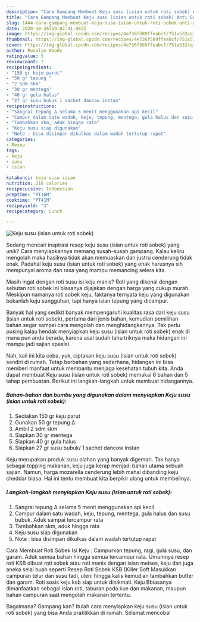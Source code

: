 ```yaml
---
description: "Cara Gampang Membuat Keju susu (isian untuk roti sobek) Anti Gagal"
title: "Cara Gampang Membuat Keju susu (isian untuk roti sobek) Anti Gagal"
slug: 1444-cara-gampang-membuat-keju-susu-isian-untuk-roti-sobek-anti-gagal
date: 2020-10-26T19:02:41.982Z
image: https://img-global.cpcdn.com/recipes/4e736f589ffeabcf/751x532cq70/keju-susu-isian-untuk-roti-sobek-foto-resep-utama.jpg
thumbnail: https://img-global.cpcdn.com/recipes/4e736f589ffeabcf/751x532cq70/keju-susu-isian-untuk-roti-sobek-foto-resep-utama.jpg
cover: https://img-global.cpcdn.com/recipes/4e736f589ffeabcf/751x532cq70/keju-susu-isian-untuk-roti-sobek-foto-resep-utama.jpg
author: Rosalie Woods
ratingvalue: 5
reviewcount: 7
recipeingredient:
- "150 gr keju parut"
- "50 gr tepung "
- "2 sdm skm"
- "30 gr mentega"
- "40 gr gula halus"
- "27 gr susu bubuk 1 sachet dancow instan"
recipeinstructions:
- "Sangrai tepung ∆ selama 5 menit menggunakan api kecil"
- "Campur dalam satu wadah, keju, tepung, mentega, gula halus dan susu bubuk. Aduk sampai tercampur rata"
- "Tambahkan skm, aduk hingga rata"
- "Keju susu siap digunakan"
- "Note : bisa disimpan dikulkas dalam wadah tertutup rapat"
categories:
- Resep
tags:
- keju
- susu
- isian

katakunci: keju susu isian 
nutrition: 216 calories
recipecuisine: Indonesian
preptime: "PT16M"
cooktime: "PT41M"
recipeyield: "3"
recipecategory: Lunch

---
```



![Keju susu (isian untuk roti sobek)](https://img-global.cpcdn.com/recipes/4e736f589ffeabcf/751x532cq70/keju-susu-isian-untuk-roti-sobek-foto-resep-utama.jpg)

Sedang mencari inspirasi resep keju susu (isian untuk roti sobek) yang unik? Cara menyiapkannya memang susah-susah gampang. Kalau keliru mengolah maka hasilnya tidak akan memuaskan dan justru cenderung tidak enak. Padahal keju susu (isian untuk roti sobek) yang enak harusnya sih mempunyai aroma dan rasa yang mampu memancing selera kita.

Masih ingat dengan roti susu isi keju manis? Roti yang dikenal dengan sebutan roti sobek ini biasanya dijajakan dengan harga yang cukup murah. Meskipun namanya roti sobek keju, faktanya ternyata keju yang digunakan bukanlah keju sungguhan, tapi hanya isian tepung yang dicampur.

Banyak hal yang sedikit banyak mempengaruhi kualitas rasa dari keju susu (isian untuk roti sobek), pertama dari jenis bahan, kemudian pemilihan bahan segar sampai cara mengolah dan menghidangkannya. Tak perlu pusing kalau hendak menyiapkan keju susu (isian untuk roti sobek) enak di mana pun anda berada, karena asal sudah tahu triknya maka hidangan ini mampu jadi sajian spesial.


Nah, kali ini kita coba, yuk, ciptakan keju susu (isian untuk roti sobek) sendiri di rumah. Tetap berbahan yang sederhana, hidangan ini bisa memberi manfaat untuk membantu menjaga kesehatan tubuh kita. Anda dapat membuat Keju susu (isian untuk roti sobek) memakai 6 bahan dan 5 tahap pembuatan. Berikut ini langkah-langkah untuk membuat hidangannya.

<!--inarticleads1-->

##### Bahan-bahan dan bumbu yang digunakan dalam menyiapkan Keju susu (isian untuk roti sobek):

1. Sediakan 150 gr keju parut
1. Gunakan 50 gr tepung ∆
1. Ambil 2 sdm skm
1. Siapkan 30 gr mentega
1. Siapkan 40 gr gula halus
1. Siapkan 27 gr susu bubuk/ 1 sachet dancow instan


Keju merupakan produk susu olahan yang banyak digemari. Tak hanya sebagai topping makanan, keju juga kerap menjadi bahan utama sebuah sajian. Namun, harga mozarella cenderung lebih mahal dibanding keju cheddar biasa. Hal ini tentu membuat kita berpikir ulang untuk membelinya. 

<!--inarticleads2-->

##### Langkah-langkah menyiapkan Keju susu (isian untuk roti sobek):

1. Sangrai tepung ∆ selama 5 menit menggunakan api kecil
1. Campur dalam satu wadah, keju, tepung, mentega, gula halus dan susu bubuk. Aduk sampai tercampur rata
1. Tambahkan skm, aduk hingga rata
1. Keju susu siap digunakan
1. Note : bisa disimpan dikulkas dalam wadah tertutup rapat


Cara Membuat Roti Sobek Isi Keju : Campurkan tepung, ragi, gula susu, dan garam. Aduk semua bahan hingga semua tercamour rata. Umumnya resep roti KSB dibuat roti sobek atau roti manis dengan isian meises, keju dan juga aneka selai buah seperti Resep Roti Sobek KSB (Killer Soft Masukkan campuran telur dan susu tadi, uleni hingga kalis kemudian tambahkan butter dan garam. Roti sosis keju ksb siap untuk dinikmati. Keju Bbiasanya dimanfaatkan sebagai isian roti, taburan pada kue dan makanan, maupun bahan campuran saat mengolah makanan tertentu. 

Bagaimana? Gampang kan? Itulah cara menyiapkan keju susu (isian untuk roti sobek) yang bisa Anda praktikkan di rumah. Selamat mencoba!
